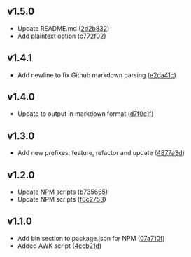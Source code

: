 
## v1.5.0
- Update README.md ([2d2b832](https://github.com/ianhenderson/simple-git-changelog/commit/2d2b8327c6716d4f22b7cf81164999b55581d060))
- Add plaintext option ([c772f02](https://github.com/ianhenderson/simple-git-changelog/commit/c772f020582a5849466446e88b782491450b8794))

## v1.4.1
- Add newline to fix Github markdown parsing ([e2da41c](https://github.com/ianhenderson/simple-git-changelog/commit/e2da41c24de53195194b8e0da312b134835951e5))

## v1.4.0
- Update to output in markdown format ([d7f0c1f](https://github.com/ianhenderson/simple-git-changelog/commit/d7f0c1f819f5892e124041ecbe535500e773da0d))

## v1.3.0
- Add new prefixes: feature, refactor and update ([4877a3d](https://github.com/ianhenderson/simple-git-changelog/commit/4877a3d516f1d1580a0d3912b0178be777ccad7f))

## v1.2.0
- Update NPM scripts ([b735665](https://github.com/ianhenderson/simple-git-changelog/commit/b7356652b35294dd4f966c737dd41ece333cc6cd))
- Update NPM scripts ([f0c2753](https://github.com/ianhenderson/simple-git-changelog/commit/f0c275342f5734d5b297fcb342c5df1904536abc))

## v1.1.0
- Add bin section to package.json for NPM ([07a710f](https://github.com/ianhenderson/simple-git-changelog/commit/07a710f7a056c695c141d8845329ca4ccf62fc6e))
- Added AWK script ([4ccb21d](https://github.com/ianhenderson/simple-git-changelog/commit/4ccb21d97a017eb34ff01b6e09f1d843e7336050))
